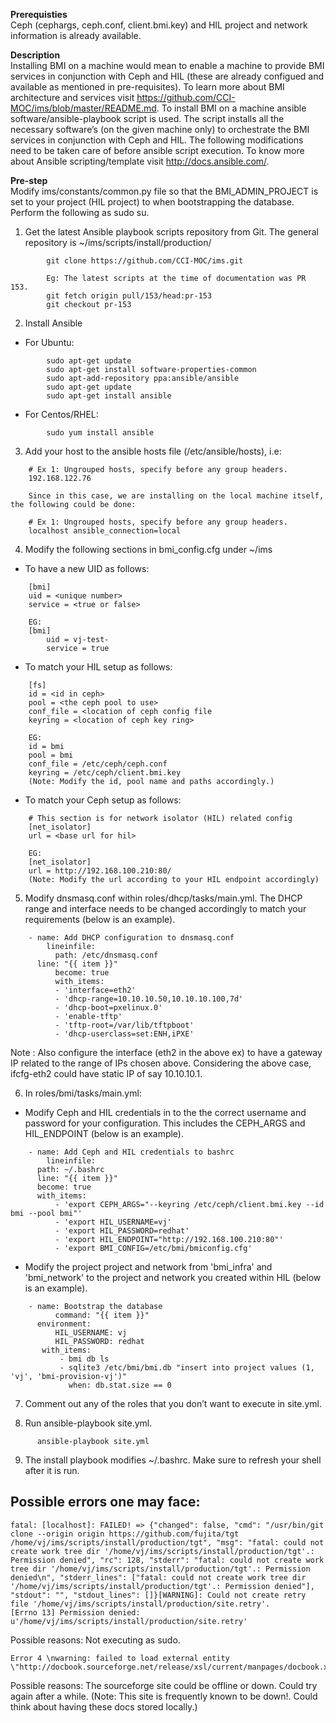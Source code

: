  
**Prerequisties**<br />
Ceph (cephargs, ceph.conf, client.bmi.key) and HIL project and network information is already available.

**Description** <br />
Installing BMI on a machine would mean to enable a machine to provide BMI services in conjunction with Ceph and HIL (these are already configued and available as mentioned in pre-requisites). To learn more about BMI architecture and services visit https://github.com/CCI-MOC/ims/blob/master/README.md. To install BMI on a machine ansible software/ansible-playbook script is used. The script installs all the necessary software’s (on the given machine only) to orchestrate the BMI services in conjunction with Ceph and HIL. The following modifications need to be taken care of before ansible script execution. To know more about Ansible scripting/template visit http://docs.ansible.com/. 

**Pre-step**<br />
Modify ims/constants/common.py file so that the BMI_ADMIN_PROJECT is set to your project (HIL project) to when bootstrapping the database. Perform the following as sudo su.

1.    Get the latest Ansible playbook scripts repository from Git. The general repository is ~/ims/scripts/install/production/

 ``` 
	     git clone https://github.com/CCI-MOC/ims.git 
	 
	     Eg: The latest scripts at the time of documentation was PR 153.
	     git fetch origin pull/153/head:pr-153
	     git checkout pr-153
```

2.    Install Ansible 

  - For Ubuntu:
```
      	sudo apt-get update
      	sudo apt-get install software-properties-common
      	sudo apt-add-repository ppa:ansible/ansible
      	sudo apt-get update
      	sudo apt-get install ansible
```
  - For Centos/RHEL:
```
      	sudo yum install ansible
```

3.    Add your host to the ansible hosts file (/etc/ansible/hosts), i.e:

```
	# Ex 1: Ungrouped hosts, specify before any group headers.   
	192.168.122.76
	   
	Since in this case, we are installing on the local machine itself, the following could be done:

	# Ex 1: Ungrouped hosts, specify before any group headers.   
	localhost ansible_connection=local
```

4.    Modify the following sections in bmi_config.cfg under ~/ims   

   -    To have a new UID as follows:
```	
	[bmi]
	uid = <unique number>
	service = <true or false>

	EG:    
	[bmi]
        uid = vj-test-
        service = true
```

  -    To match your HIL setup as follows:

```
	[fs]
	id = <id in ceph>
	pool = <the ceph pool to use>
	conf_file = <location of ceph config file
	keyring = <location of ceph key ring>

	EG: 
	id = bmi
	pool = bmi
	conf_file = /etc/ceph/ceph.conf
	keyring = /etc/ceph/client.bmi.key
	(Note: Modify the id, pool name and paths accordingly.)
```

  -    To match your Ceph setup as follows:

```
	# This section is for network isolator (HIL) related config
	[net_isolator]
	url = <base url for hil>

	EG:
	[net_isolator]
	url = http://192.168.100.210:80/
	(Note: Modify the url according to your HIL endpoint accordingly)
```

5.    Modify dnsmasq.conf within roles/dhcp/tasks/main.yml. The DHCP range and interface needs to be changed accordingly to match your requirements (below is an example).

```
	- name: Add DHCP configuration to dnsmasq.conf
		lineinfile:
          path: /etc/dnsmasq.conf
	  line: "{{ item }}"
          become: true
          with_items:
	      - 'interface=eth2'
	      - 'dhcp-range=10.10.10.50,10.10.10.100,7d'
	      - 'dhcp-boot=pxelinux.0'
	      - 'enable-tftp'
	      - 'tftp-root=/var/lib/tftpboot'
	      - 'dhcp-userclass=set:ENH,iPXE'
```

Note : Also configure the interface (eth2 in the above ex) to have a gateway IP related to the range of IPs chosen above. Considering the above case, ifcfg-eth2 could have static IP of say 10.10.10.1.


6.    In roles/bmi/tasks/main.yml:

  -   Modify Ceph and HIL credentials in to the the correct username and password for your configuration. This includes the  CEPH_ARGS and HIL_ENDPOINT (below is an example).

```
	- name: Add Ceph and HIL credentials to bashrc
		lineinfile:
	  path: ~/.bashrc
	  line: "{{ item }}"
	  become: true
	  with_items:
	      - 'export CEPH_ARGS="--keyring /etc/ceph/client.bmi.key --id bmi --pool bmi"'
	      - 'export HIL_USERNAME=vj'
	      - 'export HIL_PASSWORD=redhat'
	      - 'export HIL_ENDPOINT="http://192.168.100.210:80"'
	      - 'export BMI_CONFIG=/etc/bmi/bmiconfig.cfg'

```

  -   Modify the project project and network from 'bmi_infra' and 'bmi_network' to the project and network you created within HIL (below is an example).

```
	- name: Bootstrap the database
          command: "{{ item }}"
	  environment:
	      HIL_USERNAME: vj
	      HIL_PASSWORD: redhat
	   with_items:
	       - bmi db ls
	       - sqlite3 /etc/bmi/bmi.db "insert into project values (1, 'vj', 'bmi-provision-vj')"
	         when: db.stat.size == 0
```

7.    Comment out any of the roles that you don’t want to execute in site.yml.

8.    Run ansible-playbook site.yml.
   
 ```    
       ansible-playbook site.yml
```

9.   The install playbook modifies ~/.bashrc. Make sure to refresh your shell after it is run.


Possible errors one may face:
------------------------------

```
fatal: [localhost]: FAILED! => {"changed": false, "cmd": "/usr/bin/git clone --origin origin https://github.com/fujita/tgt /home/vj/ims/scripts/install/production/tgt", "msg": "fatal: could not create work tree dir '/home/vj/ims/scripts/install/production/tgt'.: Permission denied", "rc": 128, "stderr": "fatal: could not create work tree dir '/home/vj/ims/scripts/install/production/tgt'.: Permission denied\n", "stderr_lines": ["fatal: could not create work tree dir '/home/vj/ims/scripts/install/production/tgt'.: Permission denied"], "stdout": "", "stdout_lines": []}[WARNING]: Could not create retry file '/home/vj/ims/scripts/install/production/site.retry'.         [Errno 13] Permission denied: u'/home/vj/ims/scripts/install/production/site.retry'

```

Possible reasons: Not executing as sudo.

   
```
Error 4 \nwarning: failed to load external entity \"http://docbook.sourceforge.net/release/xsl/current/manpages/docbook.xsl\" 
```

Possible reasons: The sourceforge site could be offline or down. Could try again after a while.
(Note: This site is frequently known to be down!. Could think about having these docs stored locally.)

